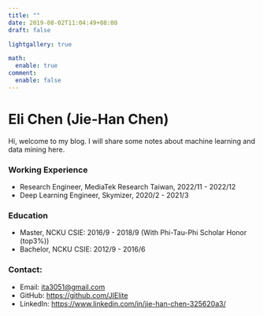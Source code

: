 ```yaml
---
title: ""
date: 2019-08-02T11:04:49+08:00
draft: false

lightgallery: true

math:
  enable: true
comment:
  enable: false
---
```


# Eli Chen (Jie-Han Chen)

Hi, welcome to my blog. I will share some notes about machine learning and data mining here.

### Working Experience
- Research Engineer, MediaTek Research Taiwan, 2022/11 - 2022/12
- Deep Learning Engineer, Skymizer, 2020/2 - 2021/3

### Education
- Master, NCKU CSIE: 2016/9 - 2018/9 (With Phi-Tau-Phi Scholar Honor (top3%))
- Bachelor, NCKU CSIE: 2012/9 - 2016/6

### Contact:
- Email: ita3051@gmail.com
- GitHub: https://github.com/JIElite
- LinkedIn: https://www.linkedin.com/in/jie-han-chen-325620a3/
